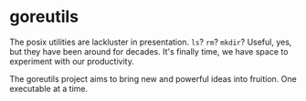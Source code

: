 
# goreutils

The posix utilities are lackluster in presentation. `ls`? `rm`? `mkdir`? Useful, yes, but they have been around for decades. It's finally time, we have space to experiment with our productivity.

The goreutils project aims to bring new and powerful ideas into fruition. One executable at a time.

